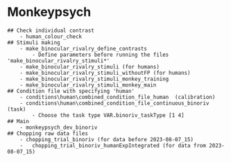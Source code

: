 # Monkeypsych  
    ## Check individual contrast 
        - human_colour_check  
    ## Stimuli making  
        - make_binocular_rivalry_define_contrasts  
            - Define parameters before running the files 'make_binocular_rivalry_stimuli*'  
        - make_binocular_rivalry_stimuli (for humans)  
        - make_binocular_rivalry_stimuli_withoutFP (for humans)  
        - make_binocular_rivalry_stimuli_monkey_training
        - make_binocular_rivalry_stimuli_monkey_main  
	## Condition file with specifying 'human'  
        - conditions\human\combined_condition_file_human  (calibration)
		- conditions\human\combined_condition_file_continuous_binoriv  (task)  
            - Choose the task type VAR.binoriv_taskType [1 4]  
    ## Main  
        - monkeypsych_dev_binoriv  
    ## Chopping raw data files  
		- chopping_trial_binoriv (for data before 2023-08-07_15)  
        -   chopping_trial_binoriv_humanExpIntegrated (for data from 2023-08-07_15)  